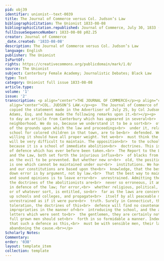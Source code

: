 ```yaml
---
pid: obj39
identifier: unionist--text-0039
title: The Journal of Commerce versus Col. Judson’s Law
bibliographicCitation: The Unionist 1833-08-08
bibliographicCitation.republished: Journal of Commerce, July 30, 1833 (not researched)
fullIssueSequenceNumber: 1833-08-08 p02.25
creator: Journal of Commerce
_date.created: '1833-08-08'
description: The Journal of Commerce versus Col. Judson’s Law
language: English
publisher: The Unionist
IsPartOf: 
rights: https://creativecommons.org/publicdomain/mark/1.0/
source: The Unionist
subject: Canterbury Female Academy; Journalistic Debates; Black Law
type: Text
category: Unionist full issue 1833-08-08
article.type: 
volume: '1'
issue: '2'
transcription: <p align="center">THE JOURNAL OF COMMERCE</p><p align="center"><em>versus.</em></p><p
  align="center">COL. JUDSON’S LAW.</p><p>  The Journal of Commerce of July 30<br>  <sup>th</sup>  has
  copied the statement made in the Advertiser of July 25, by Col Judson and<br>  Rufus
  Adams, Esq. and have made the following remarks upon it.<br></p><p>  We publish
  to day an article from Canterbury which has appeared in several<br>  papers of that
  neighborhood. We do so, because we understand it to be a sort<br>  of official declaration
  of the grounds upon which the law and proceedings<br>  under it, relative to the
  school for colored children in that town, are to be<br>  defended. We are certainly
  willing it should have all proper weight. Yet we<br>  must think the ground taken
  will be very difficult to maintain. The opposition<br>  to the school then, is made
  because it is a school of immediate abolition<br>  doctrines. This is not the ground
  of defence which has ever before been taken.<br>  The Report to the Legislature
  and the Law, both set forth the injurious influx<br>  of blacks from other states
  as the evil to be prevented. But whether new or<br>  old, the position now assumed
  is one which cannot be maintained under our<br>  institutions. We have learned,
  and our constitutions are based upon the<br>  knowledge, that the best way to put
  down error is by argument, not by law.<br>  That the best way to maintain truth
  and sound opinions is to leave error<br>  unrestrained. Admitting therefore, that
  the doctrines of the abolitionists are<br>  never so erroneous, it amounts to nothing
  in defence of the law; for error,<br>  whether religious, political, scientific,
  or of whatever sort, is entitled, so<br>  far as the laws are concerned, to set
  up schools and colleges, and propagate<br>  itself by all peaceable means, as entirely
  unrestrained as if it were pure<br>  truth. Surely in Connecticut, that focus of
  toleration, the doctrines of this<br>  defence will find no countenance. As to the
  improprieties in the manner of<br>  introducing the school, and the abusive anonymous
  letters which were sent to<br>  the gentlemen, they are certainly not matters which
  full grown men should set<br>  forth in so formidable a manner. Indeed we think
  that such a defence as this,<br>  must be with sensible men, their last effort before
  abandoning the cause.<br></p>
Scholarly Notes: 
Commentary: 
order: '038'
layout: template_item
collection: template
---
```

